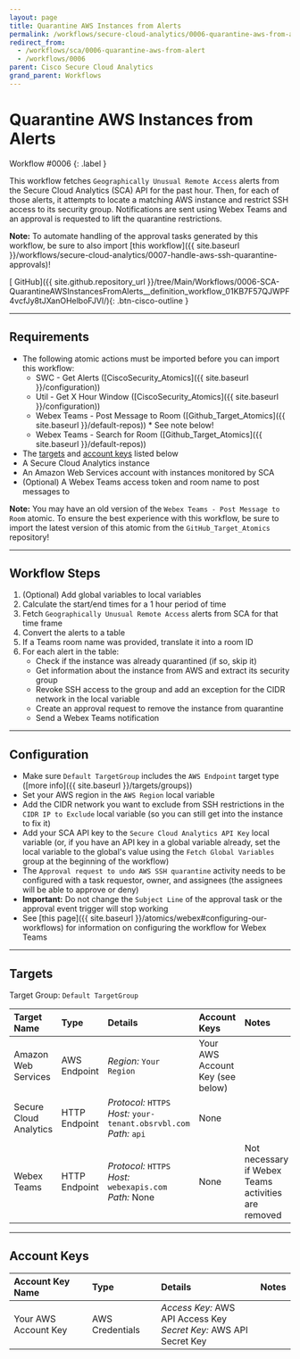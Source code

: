 ```yaml
---
layout: page
title: Quarantine AWS Instances from Alerts
permalink: /workflows/secure-cloud-analytics/0006-quarantine-aws-from-alert
redirect_from:
  - /workflows/sca/0006-quarantine-aws-from-alert
  - /workflows/0006
parent: Cisco Secure Cloud Analytics
grand_parent: Workflows
---
```


# Quarantine AWS Instances from Alerts
<div markdown="1">
Workflow #0006
{: .label }
</div>

This workflow fetches `Geographically Unusual Remote Access` alerts from the Secure Cloud Analytics (SCA) API for the past hour. Then, for each of those alerts, it attempts to locate a matching AWS instance and restrict SSH access to its security group. Notifications are sent using Webex Teams and an approval is requested to lift the quarantine restrictions.

**Note:** To automate handling of the approval tasks generated by this workflow, be sure to also import [this workflow]({{ site.baseurl }}/workflows/secure-cloud-analytics/0007-handle-aws-ssh-quarantine-approvals)!

[<i class="fab fa-github mr-1"></i> GitHub]({{ site.github.repository_url }}/tree/Main/Workflows/0006-SCA-QuarantineAWSInstancesFromAlerts__definition_workflow_01KB7F57QJWPF4vcfJy8tJXanOHelboFJVl/){: .btn-cisco-outline }

---

## Requirements
* The following atomic actions must be imported before you can import this workflow:
	* SWC - Get Alerts ([CiscoSecurity_Atomics]({{ site.baseurl }}/configuration))
	* Util - Get X Hour Window ([CiscoSecurity_Atomics]({{ site.baseurl }}/configuration))
	* Webex Teams - Post Message to Room ([Github_Target_Atomics]({{ site.baseurl }}/default-repos)) * See note below!
	* Webex Teams - Search for Room ([Github_Target_Atomics]({{ site.baseurl }}/default-repos))
* The [targets](#targets) and [account keys](#account-keys) listed below
* A Secure Cloud Analytics instance
* An Amazon Web Services account with instances monitored by SCA
* (Optional) A Webex Teams access token and room name to post messages to

**Note:** You may have an old version of the `Webex Teams - Post Message to Room` atomic. To ensure the best experience with this workflow, be sure to import the latest version of this atomic from the `GitHub_Target_Atomics` repository!

---

## Workflow Steps
1. (Optional) Add global variables to local variables
1. Calculate the start/end times for a 1 hour period of time
1. Fetch `Geographically Unusual Remote Access` alerts from SCA for that time frame
1. Convert the alerts to a table
1. If a Teams room name was provided, translate it into a room ID
1. For each alert in the table:
	* Check if the instance was already quarantined (if so, skip it)
	* Get information about the instance from AWS and extract its security group
	* Revoke SSH access to the group and add an exception for the CIDR network in the local variable
	* Create an approval request to remove the instance from quarantine
	* Send a Webex Teams notification

---

## Configuration
* Make sure `Default TargetGroup` includes the `AWS Endpoint` target type ([more info]({{ site.baseurl }}/targets/groups))
* Set your AWS region in the `AWS Region` local variable
* Add the CIDR network you want to exclude from SSH restrictions in the `CIDR IP to Exclude` local variable (so you can still get into the instance to fix it)
* Add your SCA API key to the `Secure Cloud Analytics API Key` local variable (or, if you have an API key in a global variable already, set the local variable to the global's value using the `Fetch Global Variables` group at the beginning of the workflow)
* The `Approval request to undo AWS SSH quarantine` activity needs to be configured with a task requestor, owner, and assignees (the assignees will be able to approve or deny)
* **Important:** Do not change the `Subject Line` of the approval task or the approval event trigger will stop working
* See [this page]({{ site.baseurl }}/atomics/webex#configuring-our-workflows) for information on configuring the workflow for Webex Teams

---

## Targets
Target Group: `Default TargetGroup`

| Target Name | Type | Details | Account Keys | Notes |
|:------------|:-----|:--------|:-------------|:------|
| Amazon Web Services | AWS Endpoint | _Region:_ `Your Region`<br /> | Your AWS Account Key (see below) | |
| Secure Cloud Analytics | HTTP Endpoint | _Protocol:_ `HTTPS`<br />_Host:_ `your-tenant.obsrvbl.com`<br />_Path:_ `api` | None | |
| Webex Teams | HTTP Endpoint | _Protocol:_ `HTTPS`<br />_Host:_ `webexapis.com`<br />_Path:_ None | None | Not necessary if Webex Teams activities are removed |

---

## Account Keys

| Account Key Name | Type | Details | Notes |
|:-----------------|:-----|:--------|:------|
| Your AWS Account Key | AWS Credentials | _Access Key:_ AWS API Access Key<br />_Secret Key:_ AWS API Secret Key | |
